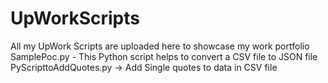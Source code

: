 # UpWorkScripts
All my UpWork Scripts are uploaded here to showcase my work portfolio
SamplePoc.py - This Python script helps to convert a CSV file to JSON file
PyScripttoAddQuotes.py  -> Add Single quotes to data in CSV file

